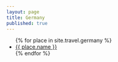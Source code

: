 ```yaml
---
layout: page
title: Germany
published: true
---
```

<ul>
  {% for place in site.travel.germany %}
    <li><a href="{{ root_url }}/travel/germany/{{ place.url }}">{{ place.name }}</a></li>
  {% endfor %}
</ul>